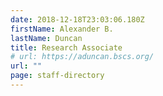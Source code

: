```yaml
---
date: 2018-12-18T23:03:06.180Z
firstName: Alexander B.
lastName: Duncan
title: Research Associate
# url: https://aduncan.bscs.org/
url: ""
page: staff-directory
---
```

